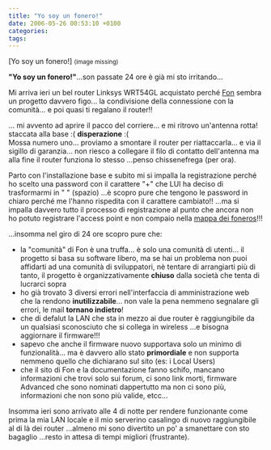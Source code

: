 ```yaml
---
title: "Yo soy un fonero!"
date: 2006-05-26 00:53:10 +0100
categories:
tags:
---
```


[Yo soy un fonero!]  <small>(image missing)</small>

**"Yo soy un fonero!"**...son passate 24 ore è già mi sto irritando...

Mi arriva ieri un bel router Linksys WRT54GL acquistato perché [Fon](http://en.fon.com/) sembra un progetto davvero figo... la condivisione della connessione con la comunità... e poi quasi ti regalano il router!!

... mi avvento ad aprire il pacco del corriere... e mi ritrovo un'antenna rotta! staccata alla base :( **disperazione** :(  
Mossa numero uno... proviamo a smontare il router per riattaccarla... e via il sigillo di garanzia... non riesco a collegare il filo di contatto dell'antenna ma alla fine il router funziona lo stesso ...penso chissenefrega (per ora).

Parto con l'installazione base e subito mi si impalla la registrazione perché ho scelto una password con il carattere "+" che LUI ha deciso di trasformarmi in " " (spazio) ...è scopro pure che tengono le password in chiaro perché me l'hanno rispedita con il carattere cambiato!! ...ma si impalla davvero tutto il processo di registrazione al punto che ancora non ho potuto registrare l'access point e non compaio nella [mappa dei foneros](http://it.maps.fon.com/recenter/11.335229873657227/44.4916685572525/)!!!

...insomma nel giro di 24 ore scopro pure che:

- la "comunità" di Fon è una truffa... è solo una comunità di utenti... il progetto si basa su software libero, ma se hai un problema non puoi affidarti ad una comunità di sviluppatori, nè tentare di arrangiarti più di tanto, il progetto è organizzativamente **chiuso** dalla società che tenta di lucrarci sopra
- ho già trovato 3 diversi errori nell'interfaccia di amministrazione web che la rendono **inutilizzabile**... non vale la pena nemmeno segnalare gli errori, le mail **tornano indietro**!
- che di defalut la LAN che sta in mezzo ai due router è raggiungibile da un qualsiasi sconosciuto che si collega in wireless ...e bisogna aggiornare il firmware!!!
- sapevo che anche il firmware nuovo supportava solo un minimo di funzionalità... ma è davvero allo stato **primordiale** e non supporta nemmeno quello che dichiarano sul sito (es: i Local Users)
- che il sito di Fon e la documentazione fanno schifo, mancano informazioni che trovi solo sui forum, ci sono link morti, firmware Advanced che sono nominati dappertutto ma non ci sono più, informazioni che non sono più valide, etcc...

Insomma ieri sono arrivato alle 4 di notte per rendere funzionante come prima la mia LAN locale e il mio serverino casalingo di nuovo raggiungibile al di là dei router ...almeno mi sono divertito un po' a smanettare con sto bagaglio ...resto in attesa di tempi migliori (frustrante).

